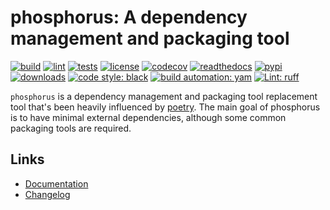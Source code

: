 # phosphorus: A dependency management and packaging tool

[![build][build_badge]][build_url]
[![lint][lint_badge]][lint_url]
[![tests][test_badge]][test_url]
[![license][licence_badge]][licence_url]
[![codecov][codecov_badge]][codecov_url]
[![readthedocs][readthedocs_badge]][readthedocs_url]
[![pypi][pypi_badge]][pypi_url]
[![downloads][pepy_badge]][pepy_url]
[![code style: black][black_badge]][black_url]
[![build automation: yam][yam_badge]][yam_url]
[![Lint: ruff][ruff_badge]][ruff_url]

`phosphorus` is a dependency management and packaging tool replacement tool that's
been heavily influenced by [poetry][poetry]. The main goal of phosphorus is to have minimal
external dependencies, although some common packaging tools are required.

## Links

-   [Documentation]
-   [Changelog]

[build_badge]: https://github.com/spapanik/phosphorus/actions/workflows/build.yml/badge.svg
[build_url]: https://github.com/spapanik/phosphorus/actions/workflows/build.yml
[lint_badge]: https://github.com/spapanik/phosphorus/actions/workflows/lint.yml/badge.svg
[lint_url]: https://github.com/spapanik/phosphorus/actions/workflows/lint.yml
[test_badge]: https://github.com/spapanik/phosphorus/actions/workflows/tests.yml/badge.svg
[test_url]: https://github.com/spapanik/phosphorus/actions/workflows/tests.yml
[licence_badge]: https://img.shields.io/pypi/l/phosphorus
[licence_url]: https://phosphorus.readthedocs.io/en/stable/LICENSE/
[codecov_badge]: https://codecov.io/github/spapanik/phosphorus/graph/badge.svg?token=Q20F84BW72
[codecov_url]: https://codecov.io/github/spapanik/phosphorus
[readthedocs_badge]: https://readthedocs.org/projects/phosphorus/badge/?version=latest
[readthedocs_url]: https://phosphorus.readthedocs.io/en/latest/
[pypi_badge]: https://img.shields.io/pypi/v/phosphorus
[pypi_url]: https://pypi.org/project/phosphorus
[pepy_badge]: https://pepy.tech/badge/phosphorus
[pepy_url]: https://pepy.tech/project/phosphorus
[black_badge]: https://img.shields.io/badge/code%20style-black-000000.svg
[black_url]: https://github.com/psf/black
[yam_badge]: https://img.shields.io/badge/build%20automation-yamk-success
[yam_url]: https://github.com/spapanik/yamk
[ruff_badge]: https://img.shields.io/endpoint?url=https://raw.githubusercontent.com/charliermarsh/ruff/main/assets/badge/v1.json
[ruff_url]: https://github.com/charliermarsh/ruff
[Documentation]: https://phosphorus.readthedocs.io/en/stable/
[Changelog]: https://phosphorus.readthedocs.io/en/stable/CHANGELOG/
[poetry]: https://python-poetry.org/
